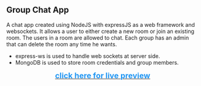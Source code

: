 ## Group Chat App
A chat app created using NodeJS with expressJS as a web framework and websockets. It allows a user to either create a new room or join an existing room. The users in a room are allowed to chat. Each group has an admin that can delete the room any time he wants.

* express-ws is used to handle web sockets at server side.
* MongoDB is used to store room credentials and group members.

[<center> <span style='color:#2196f3;font-weight:bold;font-size:20px'>click here for live preview </span> </center>](http://nodegroupchat.herokuapp.com)
